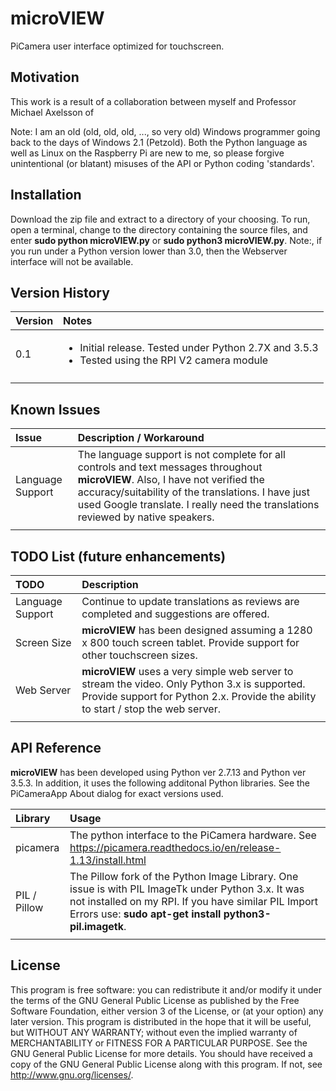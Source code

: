 # microVIEW
PiCamera user interface optimized for touchscreen. 

## Motivation

This work is a result of a collaboration between myself and Professor Michael Axelsson of 

Note: I am an old (old, old, old, ..., so very old) Windows programmer going back to the days of Windows 2.1 (Petzold). Both the Python language as well as Linux on the Raspberry Pi are new to me, so please forgive unintentional (or blatant) misuses of the API or Python coding 'standards'.


## Installation

Download the zip file and extract to a directory of your choosing. To run, open a terminal, change to the directory containing the source files, and enter **sudo python microVIEW.py** or **sudo python3 microVIEW.py**.  Note:, if you run under a Python version lower than 3.0, then the Webserver interface will not be available.

## Version History

| Version    | Notes                               |
| :--------- | :----------------------------------------------------- |
| 0.1 | <ul><li>Initial release. Tested under Python 2.7X and 3.5.3</li><li>Tested using the RPI V2 camera module </li></ul> |
| | |

## Known Issues

| Issue      | Description / Workaround                               |
| :--------- | :----------------------------------------------------- |
| Language Support | The language support is not complete for all controls and text messages throughout **microVIEW**. Also, I have not verified the accuracy/suitability of the translations. I have just used Google translate. I really need the translations reviewed by native speakers. |
| | |

## TODO List (future enhancements)

| TODO       | Description                               |
| :--------- | :----------------------------------------------------- |
| Language Support | Continue to update translations as reviews are completed and suggestions are offered.|
| Screen Size | **microVIEW** has been designed assuming a 1280 x 800 touch screen tablet. Provide support for other touchscreen sizes. |
| Web Server | **microVIEW** uses a very simple web server to stream the video. Only Python 3.x is supported. Provide support for Python 2.x. Provide the ability to start / stop the web server. |
| | |

## API Reference

**microVIEW** has been developed using Python ver 2.7.13 and Python ver 3.5.3. In addition, it uses the following additonal Python libraries. See the PiCameraApp About dialog for exact versions used.

| Library    | Usage                                               |
| :--------- | :-------------------------------------------------- |
| picamera   | The python interface to the PiCamera hardware. See https://picamera.readthedocs.io/en/release-1.13/install.html |
| PIL / Pillow | The Pillow fork of the Python Image Library. One issue is with PIL ImageTk under Python 3.x. It was not installed on my RPI. If you have similar PIL Import Errors use:  **sudo apt-get install python3-pil.imagetk**. |
|     |    | 

## License

This program is free software: you can redistribute it and/or modify it under the terms of the GNU General Public License as published by the Free Software Foundation, either version 3 of the License, or (at your option) any later version. This program is distributed in the hope that it will be useful, but WITHOUT ANY WARRANTY; without even the implied warranty of MERCHANTABILITY or FITNESS FOR A PARTICULAR PURPOSE. See the GNU General Public License for more details. You should have received a copy of the GNU General Public License along with this program. If not, see http://www.gnu.org/licenses/.
